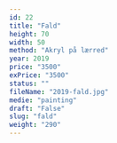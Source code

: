 ```yaml
---
id: 22
title: "Fald"
height: 70
width: 50
method: "Akryl på lærred"
year: 2019
price: "3500"
exPrice: "3500"
status: ""
fileName: "2019-fald.jpg"
medie: "painting"
draft: "False"
slug: "fald"
weight: "290"
---
```

